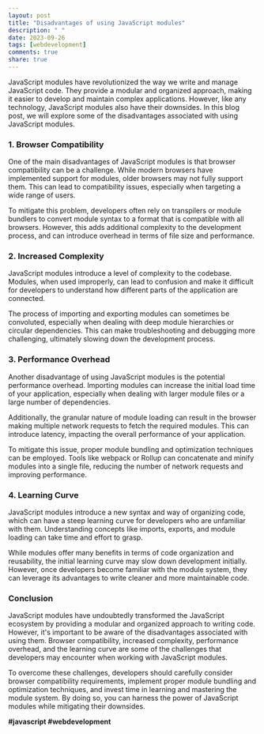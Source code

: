 ```yaml
---
layout: post
title: "Disadvantages of using JavaScript modules"
description: " "
date: 2023-09-26
tags: [webdevelopment]
comments: true
share: true
---
```


JavaScript modules have revolutionized the way we write and manage JavaScript code. They provide a modular and organized approach, making it easier to develop and maintain complex applications. However, like any technology, JavaScript modules also have their downsides. In this blog post, we will explore some of the disadvantages associated with using JavaScript modules.

### 1. Browser Compatibility

One of the main disadvantages of JavaScript modules is that browser compatibility can be a challenge. While modern browsers have implemented support for modules, older browsers may not fully support them. This can lead to compatibility issues, especially when targeting a wide range of users.

To mitigate this problem, developers often rely on transpilers or module bundlers to convert module syntax to a format that is compatible with all browsers. However, this adds additional complexity to the development process, and can introduce overhead in terms of file size and performance.

### 2. Increased Complexity

JavaScript modules introduce a level of complexity to the codebase. Modules, when used improperly, can lead to confusion and make it difficult for developers to understand how different parts of the application are connected.

The process of importing and exporting modules can sometimes be convoluted, especially when dealing with deep module hierarchies or circular dependencies. This can make troubleshooting and debugging more challenging, ultimately slowing down the development process.

### 3. Performance Overhead

Another disadvantage of using JavaScript modules is the potential performance overhead. Importing modules can increase the initial load time of your application, especially when dealing with larger module files or a large number of dependencies.

Additionally, the granular nature of module loading can result in the browser making multiple network requests to fetch the required modules. This can introduce latency, impacting the overall performance of your application.

To mitigate this issue, proper module bundling and optimization techniques can be employed. Tools like webpack or Rollup can concatenate and minify modules into a single file, reducing the number of network requests and improving performance.

### 4. Learning Curve

JavaScript modules introduce a new syntax and way of organizing code, which can have a steep learning curve for developers who are unfamiliar with them. Understanding concepts like imports, exports, and module loading can take time and effort to grasp.

While modules offer many benefits in terms of code organization and reusability, the initial learning curve may slow down development initially. However, once developers become familiar with the module system, they can leverage its advantages to write cleaner and more maintainable code.

### Conclusion

JavaScript modules have undoubtedly transformed the JavaScript ecosystem by providing a modular and organized approach to writing code. However, it's important to be aware of the disadvantages associated with using them. Browser compatibility, increased complexity, performance overhead, and the learning curve are some of the challenges that developers may encounter when working with JavaScript modules.

To overcome these challenges, developers should carefully consider browser compatibility requirements, implement proper module bundling and optimization techniques, and invest time in learning and mastering the module system. By doing so, you can harness the power of JavaScript modules while mitigating their downsides.

**#javascript #webdevelopment**